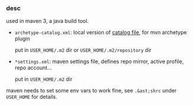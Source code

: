 ### desc

used in maven 3, a java build tool.

- `archetype-catalog.xml`: local version of [catalog file](https://repo.maven.apache.org/maven2/archetype-catalog.xml), for mvn archetype plugin

  put in `USER_HOME/.m2` dir or `USER_HOME/.m2/repository` dir

- `*settings.xml`: maven settings file, defines repo mirror, active profile, repo account...  

  put in `USER_HOME/.m2` dir

maven needs to set some env vars to work fine, see `.&ast;shrc` under `USER_HOME` for details.
